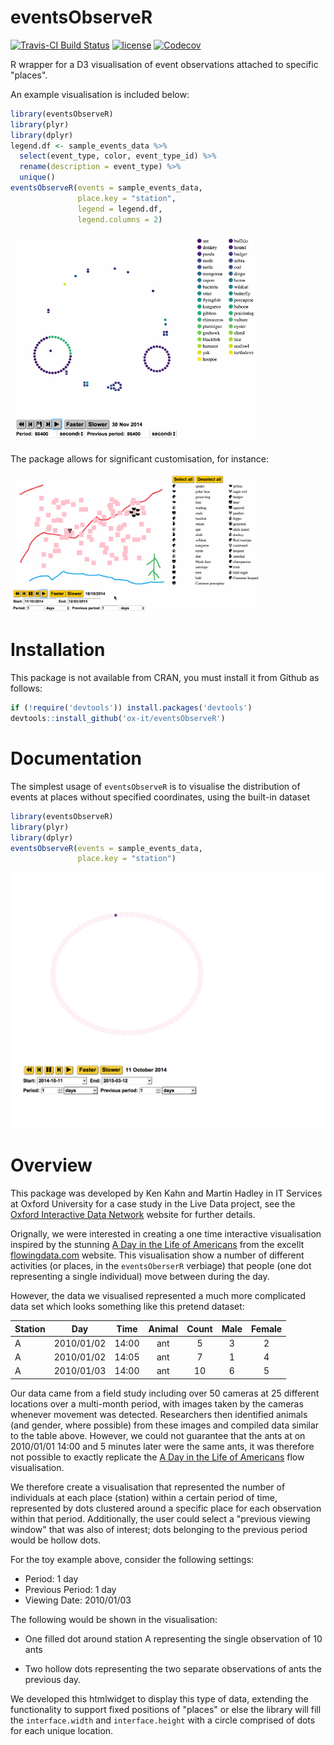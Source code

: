 
<!-- README.md is generated from README.Rmd. Please edit that file -->
eventsObserveR
==============

[![Travis-CI Build Status](https://travis-ci.org/ox-it/eventsObserveR.svg?branch=master)](https://travis-ci.org/ox-it/eventsObserveR) [![license](https://img.shields.io/github/license/mashape/apistatus.svg)]() [![Codecov](https://img.shields.io/codecov/c/github/ox-it/eventsObserveR.svg)](https://codecov.io/gh/ox-it/eventsObserveR)

R wrapper for a D3 visualisation of event observations attached to specific "places".

An example visualisation is included below:

``` r
library(eventsObserveR)
library(plyr)
library(dplyr)
legend.df <- sample_events_data %>%
  select(event_type, color, event_type_id) %>%
  rename(description = event_type) %>%
  unique()
eventsObserveR(events = sample_events_data, 
               place.key = "station",
               legend = legend.df,
               legend.columns = 2)
```

<img src="README-eventsObserver.gif" width="400px"></img>

The package allows for significant customisation, for instance:

<img src="README-eventsObserver_custom.gif" width="400px"></img>

Installation
============

This package is not available from CRAN, you must install it from Github as follows:

``` r
if (!require('devtools')) install.packages('devtools')
devtools::install_github('ox-it/eventsObserveR')
```

Documentation
=============

The simplest usage of `eventsObserveR` is to visualise the distribution of events at places without specified coordinates, using the built-in dataset

``` r
library(eventsObserveR)
library(plyr)
library(dplyr)
eventsObserveR(events = sample_events_data,
               place.key = "station")
```

![](README-eventsObserver_simple-1.png)

Overview
========

This package was developed by Ken Kahn and Martin Hadley in IT Services at Oxford University for a case study in the Live Data project, see the [Oxford Interactive Data Network](idn.web.ox.ac.uk) website for further details.

Orignally, we were interested in creating a one time interactive visualisation inspired by the stunning [A Day in the Life of Americans](https://flowingdata.com/2015/12/15/a-day-in-the-life-of-americans/) from the excellt [flowingdata.com](flowingdata.com) website. This visualisation show a number of different activities (or places, in the `eventsOberserR` verbiage) that people (one dot representing a single individual) move between during the day.

However, the data we visualised represented a much more complicated data set which looks something like this pretend dataset:

| Station |     Day    |  Time | Animal | Count | Male | Female |
|---------|:----------:|:-----:|:------:|:-----:|:----:|:------:|
| A       | 2010/01/02 | 14:00 |   ant  |   5   |   3  |    2   |
| A       | 2010/01/02 | 14:05 |   ant  |   7   |   1  |    4   |
| A       | 2010/01/03 | 14:00 |   ant  |   10  |   6  |    5   |

Our data came from a field study including over 50 cameras at 25 different locations over a multi-month period, with images taken by the cameras whenever movement was detected. Researchers then identified animals (and gender, where possible) from these images and compiled data similar to the table above. However, we could not guarantee that the ants at on 2010/01/01 14:00 and 5 minutes later were the same ants, it was therefore not possible to exactly replicate the [A Day in the Life of Americans](https://flowingdata.com/2015/12/15/a-day-in-the-life-of-americans/) flow visualisation.

We therefore create a visualisation that represented the number of individuals at each place (station) within a certain period of time, represented by dots clustered around a specific place for each observation within that period. Additionally, the user could select a "previous viewing window" that was also of interest; dots belonging to the previous period would be hollow dots.

For the toy example above, consider the following settings:

-   Period: 1 day
-   Previous Period: 1 day
-   Viewing Date: 2010/01/03

The following would be shown in the visualisation:

-   One filled dot around station A representing the single observation of 10 ants

-   Two hollow dots representing the two separate observations of ants the previous day.

We developed this htmlwidget to display this type of data, extending the functionality to support fixed positions of "places" or else the library will fill the `interface.width` and `interface.height` with a circle comprised of dots for each unique location.
